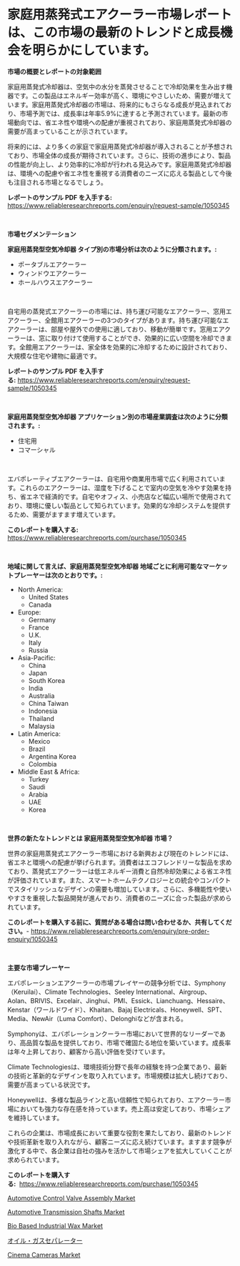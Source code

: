 <p><h1>家庭用蒸発式エアクーラー市場レポートは、この市場の最新のトレンドと成長機会を明らかにしています。</h1></p><p><strong>市場の概要とレポートの対象範囲</strong></p>
<p><p>家庭用蒸発式冷却器は、空気中の水分を蒸発させることで冷却効果を生み出す機器です。この製品はエネルギー効率が高く、環境にやさしいため、需要が増えています。家庭用蒸発式冷却器の市場は、将来的にもさらなる成長が見込まれており、市場予測では、成長率は年率5.9%に達すると予測されています。最新の市場動向では、省エネ性や環境への配慮が重視されており、家庭用蒸発式冷却器の需要が高まっていることが示されています。</p><p>将来的には、より多くの家庭で家庭用蒸発式冷却器が導入されることが予想されており、市場全体の成長が期待されています。さらに、技術の進歩により、製品の性能が向上し、より効率的に冷却が行われる見込みです。家庭用蒸発式冷却器は、環境への配慮や省エネ性を重視する消費者のニーズに応える製品として今後も注目される市場となるでしょう。</p></p>
<p><strong>レポートのサンプル PDF を入手する:</strong> <a href="https://www.reliableresearchreports.com/enquiry/request-sample/1050345">https://www.reliableresearchreports.com/enquiry/request-sample/1050345</a></p>
<p>&nbsp;</p>
<p><strong>市場セグメンテーション</strong></p>
<p><strong>家庭用蒸発型空気冷却器 タイプ別の市場分析は次のように分類されます。:</strong></p>
<p><ul><li>ポータブルエアクーラー</li><li>ウィンドウエアクーラー</li><li>ホールハウスエアクーラー</li></ul></p>
<p>&nbsp;</p>
<p><p>自宅用の蒸発式エアクーラーの市場には、持ち運び可能なエアクーラー、窓用エアクーラー、全館用エアクーラーの3つのタイプがあります。持ち運び可能なエアクーラーは、部屋や屋外での使用に適しており、移動が簡単です。窓用エアクーラーは、窓に取り付けて使用することができ、効果的に広い空間を冷却できます。全館用エアクーラーは、家全体を効果的に冷却するために設計されており、大規模な住宅や建物に最適です。</p></p>
<p><strong>レポートのサンプル PDF を入手する:</strong>&nbsp;<a href="https://www.reliableresearchreports.com/enquiry/request-sample/1050345">https://www.reliableresearchreports.com/enquiry/request-sample/1050345</a></p>
<p>&nbsp;</p>
<p><strong> 家庭用蒸発型空気冷却器 アプリケーション別の市場産業調査は次のように分類されます。:</strong></p>
<p><ul><li>住宅用</li><li>コマーシャル</li></ul></p>
<p>&nbsp;</p>
<p><p>エバポレーティブエアクーラーは、自宅用や商業用市場で広く利用されています。これらのエアクーラーは、湿度を下げることで室内の空気を冷やす効果を持ち、省エネで経済的です。自宅やオフィス、小売店など幅広い場所で使用されており、環境に優しい製品として知られています。効果的な冷却システムを提供するため、需要がますます増えています。</p></p>
<p><strong>このレポートを購入する:</strong>&nbsp; <a href="https://www.reliableresearchreports.com/purchase/1050345">https://www.reliableresearchreports.com/purchase/1050345</a></p>
<p>&nbsp;</p>
<p><strong>地域に関して言えば、家庭用蒸発型空気冷却器 地域ごとに利用可能なマーケットプレーヤーは次のとおりです。:</strong></p>
<p><ul>
    <li>
        North America:
        <ul>
            <li>United States</li>
            <li>Canada</li>
        </ul>
    </li>
    <li>
        Europe:
        <ul>
            <li>Germany</li>
            <li>France</li>
            <li>U.K.</li>
            <li>Italy</li>
            <li>Russia</li>
        </ul>
    </li>
    <li>
        Asia-Pacific:
        <ul>
            <li>China</li>
            <li>Japan</li>
            <li>South Korea</li>
            <li>India</li>
            <li>Australia</li>
            <li>China Taiwan</li>
            <li>Indonesia</li>
            <li>Thailand</li>
            <li>Malaysia</li>
        </ul>
    </li>
    <li>
        Latin America:
        <ul>
            <li>Mexico</li>
            <li>Brazil</li>
            <li>Argentina Korea</li>
            <li>Colombia</li>
        </ul>
    </li>
    <li>
        Middle East & Africa:
        <ul>
            <li>Turkey</li>
            <li>Saudi</li>
            <li>Arabia</li>
            <li>UAE</li>
            <li>Korea</li>
        </ul>
    </li>
    </ul></p>
<p>&nbsp;</p>
<p><strong>世界の新たなトレンドとは 家庭用蒸発型空気冷却器 市場？</strong></p>
<p><p>世界の家庭用蒸発式エアクーラー市場における新興および現在のトレンドには、省エネと環境への配慮が挙げられます。消費者はエコフレンドリーな製品を求めており、蒸発式エアクーラーは低エネルギー消費と自然冷却効果による省エネ性が評価されています。また、スマートホームテクノロジーとの統合やコンパクトでスタイリッシュなデザインの需要も増加しています。さらに、多機能性や使いやすさを重視した製品開発が進んでおり、消費者のニーズに合った製品が求められています。</p></p>
<p><strong>このレポートを購入する前に、質問がある場合は問い合わせるか、共有してください。</strong>- <a href="https://www.reliableresearchreports.com/enquiry/pre-order-enquiry/1050345">https://www.reliableresearchreports.com/enquiry/pre-order-enquiry/1050345</a></p>
<p>&nbsp;</p>
<p><strong>主要な市場プレーヤー</strong></p>
<p><p>エバポレーションエアクーラーの市場プレイヤーの競争分析では、Symphony（Keruilai）、Climate Technologies、Seeley International、Airgroup、Aolan、BRIVIS、Excelair、Jinghui、PMI、Essick、Lianchuang、Hessaire、Kenstar（ワールドワイド）、Khaitan、Bajaj Electricals、Honeywell、SPT、Media、NewAir（Luma Comfort）、Delonghiなどが含まれる。</p><p>Symphonyは、エバポレーションクーラー市場において世界的なリーダーであり、高品質な製品を提供しており、市場で確固たる地位を築いています。成長率は年々上昇しており、顧客から高い評価を受けています。</p><p>Climate Technologiesは、環境技術分野で長年の経験を持つ企業であり、最新の技術と革新的なデザインを取り入れています。市場規模は拡大し続けており、需要が高まっている状況です。</p><p>Honeywellは、多様な製品ラインと高い信頼性で知られており、エアクーラー市場においても強力な存在感を持っています。売上高は安定しており、市場シェアを維持しています。</p><p>これらの企業は、市場成長において重要な役割を果たしており、最新のトレンドや技術革新を取り入れながら、顧客ニーズに応え続けています。ますます競争が激化する中で、各企業は自社の強みを活かして市場シェアを拡大していくことが求められています。</p></p>
<p><strong>このレポートを購入する:</strong>&nbsp;&nbsp;<a href="https://www.reliableresearchreports.com/purchase/1050345">https://www.reliableresearchreports.com/purchase/1050345</a></p>
<p><p><a href="https://github.com/lylyparadise/Market-Research-Report-List-2/blob/main/automotive-control-valve-assembly-market.md">Automotive Control Valve Assembly Market</a></p><p><a href="https://github.com/GroverBarry/Market-Research-Report-List-4/blob/main/automotive-transmission-shafts-market.md">Automotive Transmission Shafts Market</a></p><p><a href="https://view.publitas.com/reportprime-1/bio-based-industrial-wax-market-size-and-examines-its-market-scope-with-a-primary-focus-on-growth-opportunities-and-forecasted-trends-spanning-from-2023-to-2030/">Bio Based Industrial Wax Market</a></p><p><a href="https://github.com/joaejkdzgyljvo6/Market-Research-Report-List-1/blob/main/8811018188762.md">オイル・ガスセパレーター</a></p><p><a href="https://fearless-okapi-6c8.notion.site/Cinema-Cameras-Market-Centers-on-Aspects-such-as-Market-Growth-Market-Share-Market-Opportunity-an-c326f1bcd01a4142bed5c3bf06ebf00a">Cinema Cameras Market</a></p></p>